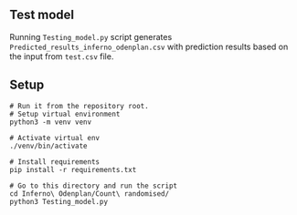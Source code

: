 Test model
----------

Running `Testing_model.py` script generates `Predicted_results_inferno_odenplan.csv` with prediction results based on the input from `test.csv` file.



Setup
---------------

```
# Run it from the repository root.
# Setup virtual environment
python3 -m venv venv

# Activate virtual env
./venv/bin/activate

# Install requirements
pip install -r requirements.txt

# Go to this directory and run the script
cd Inferno\ Odenplan/Count\ randomised/
python3 Testing_model.py
```